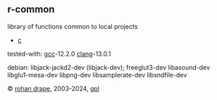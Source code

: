 r-common
--------

library of functions common to local projects

- [c](http://www.open-std.org/jtc1/sc22/wg14/)

tested-with:
[gcc](http://gcc.gnu.org/)-12.2.0
[clang](https://clang.llvm.org/)-13.0.1

debian:
libjack-jackd2-dev (libjack-dev);
freeglut3-dev libasound-dev libglu1-mesa-dev libpng-dev libsamplerate-dev libsndfile-dev

© [rohan drape](http://rohandrape.net/), 2003-2024, [gpl](http://gnu.org/copyleft/)
